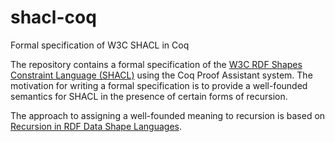# shacl-coq
Formal specification of W3C SHACL in Coq

The repository contains a formal specification of the [W3C RDF Shapes Constraint Language (SHACL)](https://www.w3.org/TR/shacl/) using the Coq Proof Assistant system. The motivation for writing a formal specification is to provide a well-founded semantics for SHACL in the presence of certain forms of recursion.

The approach to assigning a well-founded meaning to recursion is based on [Recursion in RDF Data Shape Languages](http://arxiv.org/abs/1505.04972).
